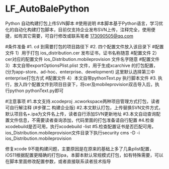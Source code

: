 # LF_AutoBalePython
Python 自动构建打包上传SVN脚本
#使用说明
#本脚本基于Python语言，学习优化的自动化构建打包脚本，目前仅支持企业发布SVN上传，注释完全，使用便捷，如有其它需要，可自行修改或联系笔者 173090505@qq.com

#条件准备
#1. cd 到需要打包的项目路径下
#2. 四个配置文件放入该目录下
#配置文件 1）用于打包 ios_distribution.cer 发布证书，证书名称随意
#配置文件 2）cer对应的配置文件 ios_Distribution.mobileprovision  文件名字随意
#配置文件 3）本文自带exportOptionsPlist.plist 文件，用于生成xcarchive 的打包配置，(分为app-store、ad-hoc、enterprise、development) 这里默认选择第三中enterprise打包方式
#配置文件 4）本文自带pythonText.py 执行脚本文件
#3. 执行，放入四个配置文件到项目目录下，将cer及mobileprovision双击导入后，执行python pythonText.py即可

#注意事项
#1.本文支持.xcodeproj  .xcworkspace两种项目管理方式打包，读者可自行解注释 (#步骤二 构建企业版)
#2.本文默认打包，上传替换SVN文件方式，默认项目名+.ipa为文件名上传，读者自行添加SVN更新地址
#3.本文自动查询配置文件信息，不需要读者查询添加，代码里面的打包准备请自行配置
#4.检查xcodebuild是否可用，执行xcodebuild -list
#5.检查配置证书是否匹配可用，ios_Distribution.mobileprovision文件目录下执行security cms -D -i  ios_Distribution.mobileprovision

修复xcode 9不能构建问题，主要原因是在原来的基础上多了几条plist配置，iOS11根据配置更精确的打包ipa，本脚本默认常规模式打包，如有特殊需要，可以在脚本里面修改配置参数，或者直接联系读者技术指导
